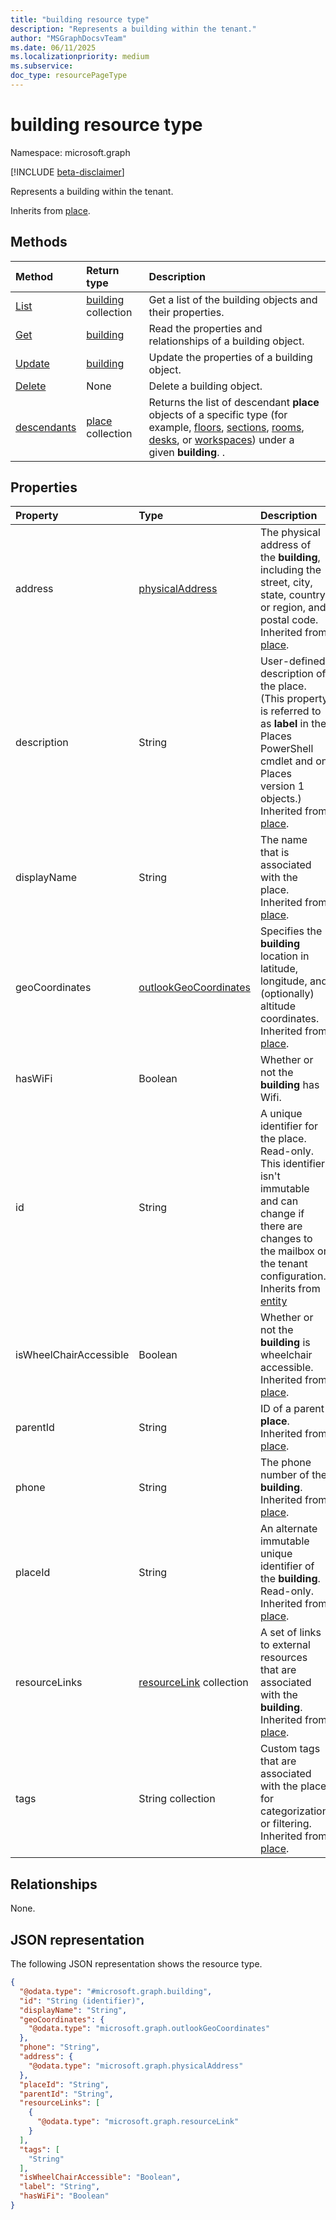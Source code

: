 ```yaml
---
title: "building resource type"
description: "Represents a building within the tenant."
author: "MSGraphDocsvTeam"
ms.date: 06/11/2025
ms.localizationpriority: medium
ms.subservice:
doc_type: resourcePageType
---
```


# building resource type

Namespace: microsoft.graph

[!INCLUDE [beta-disclaimer](../../includes/beta-disclaimer.md)]

Represents a building within the tenant.

Inherits from [place](./place.md).

## Methods

|Method|Return type|Description|
|:---|:---|:---|
|[List](../api/building-list.md)|[building](./building.md) collection|Get a list of the building objects and their properties.|
|[Get](../api/building-get.md)|[building](./building.md)|Read the properties and relationships of a building object.|
|[Update](../api/building-update.md)|[building](./building.md)|Update the properties of a building object.|
|[Delete](../api/building-delete.md)|None|Delete a building object.|
|[descendants](../api/building-descendants.md)|[place](./place.md) collection|Returns the list of descendant **place** objects of a specific type (for example, [floors](./floor.md), [sections](./section.md), [rooms](./room.md), [desks](./desk.md), or [workspaces](./workspace.md)) under a given **building**. .|

## Properties
|Property|Type|Description|
|:---|:---|:---|
|address|[physicalAddress](./physicaladdress.md)|The physical address of the **building**, including the street, city, state, country or region, and postal code. Inherited from [place](./place.md). |
|description |String |User-defined description of the place. (This property is referred to as **label** in the Places PowerShell cmdlet and on Places version 1 objects.) Inherited from [place](./place.md). |
|displayName|String|The name that is associated with the place. Inherited from [place](./place.md). |
|geoCoordinates|[outlookGeoCoordinates](./outlookgeocoordinates.md)|Specifies the **building** location in latitude, longitude, and (optionally) altitude coordinates. Inherited from [place](./place.md). |
|hasWiFi|Boolean|Whether or not the **building** has Wifi. |
|id|String|A unique identifier for the place. Read-only. This identifier isn't immutable and can change if there are changes to the mailbox or the tenant configuration. Inherits from [entity](./entity.md) |
|isWheelChairAccessible|Boolean|Whether or not the **building** is wheelchair accessible. Inherited from [place](./place.md). |
|parentId|String|ID of a parent **place**. Inherited from [place](./place.md).|
|phone|String|The phone number of the **building**. Inherited from [place](./place.md). |
|placeId|String|An alternate immutable unique identifier of the **building**. Read-only. Inherited from [place](./place.md). |
|resourceLinks|[resourceLink](./resourcelink.md) collection|A set of links to external resources that are associated with the **building**. Inherited from [place](./place.md). |
|tags|String collection|Custom tags that are associated with the place for categorization or filtering. Inherited from [place](./place.md). |

## Relationships
None.

## JSON representation
The following JSON representation shows the resource type.
<!-- {
  "blockType": "resource",
  "keyProperty": "id",
  "@odata.type": "microsoft.graph.building",
  "baseType": "microsoft.graph.place",
  "openType": false
}
-->
``` json
{
  "@odata.type": "#microsoft.graph.building",
  "id": "String (identifier)",
  "displayName": "String",
  "geoCoordinates": {
    "@odata.type": "microsoft.graph.outlookGeoCoordinates"
  },
  "phone": "String",
  "address": {
    "@odata.type": "microsoft.graph.physicalAddress"
  },
  "placeId": "String",
  "parentId": "String",
  "resourceLinks": [
    {
      "@odata.type": "microsoft.graph.resourceLink"
    }
  ],
  "tags": [
    "String"
  ],
  "isWheelChairAccessible": "Boolean",
  "label": "String",
  "hasWiFi": "Boolean"
}
```

